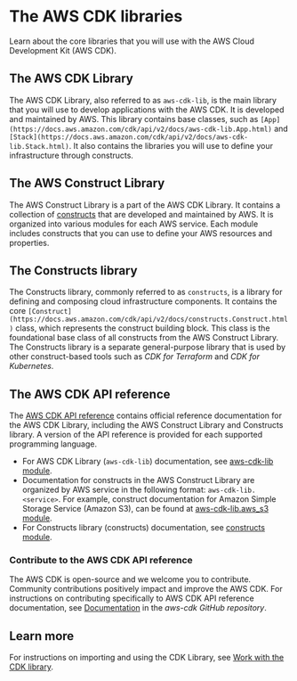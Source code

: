 # The AWS CDK libraries<a name="libraries"></a>

Learn about the core libraries that you will use with the AWS Cloud Development Kit \(AWS CDK\)\.

## The AWS CDK Library<a name="libraries-cdk"></a>

The AWS CDK Library, also referred to as `aws-cdk-lib`, is the main library that you will use to develop applications with the AWS CDK\. It is developed and maintained by AWS\. This library contains base classes, such as `[App](https://docs.aws.amazon.com/cdk/api/v2/docs/aws-cdk-lib.App.html)` and `[Stack](https://docs.aws.amazon.com/cdk/api/v2/docs/aws-cdk-lib.Stack.html)`\. It also contains the libraries you will use to define your infrastructure through constructs\.

## The AWS Construct Library<a name="libraries-construct"></a>

The AWS Construct Library is a part of the AWS CDK Library\. It contains a collection of [constructs](constructs.md) that are developed and maintained by AWS\. It is organized into various modules for each AWS service\. Each module includes constructs that you can use to define your AWS resources and properties\.

## The Constructs library<a name="libraries-constructs"></a>

The Constructs library, commonly referred to as `constructs`, is a library for defining and composing cloud infrastructure components\. It contains the core `[Construct](https://docs.aws.amazon.com/cdk/api/v2/docs/constructs.Construct.html)` class, which represents the construct building block\. This class is the foundational base class of all constructs from the AWS Construct Library\. The Constructs library is a separate general\-purpose library that is used by other construct\-based tools such as *CDK for Terraform* and *CDK for Kubernetes*\.

## The AWS CDK API reference<a name="libraries-reference"></a>

The [AWS CDK API reference](https://docs.aws.amazon.com/cdk/api/v2/docs/aws-construct-library.html) contains official reference documentation for the AWS CDK Library, including the AWS Construct Library and Constructs library\. A version of the API reference is provided for each supported programming language\.
+ For AWS CDK Library \(`aws-cdk-lib`\) documentation, see [aws\-cdk\-lib module](https://docs.aws.amazon.com/cdk/api/v2/docs/aws-cdk-lib-readme.html)\.
+ Documentation for constructs in the AWS Construct Library are organized by AWS service in the following format: `aws-cdk-lib.<service>`\. For example, construct documentation for Amazon Simple Storage Service \(Amazon S3\), can be found at [aws\-cdk\-lib\.aws\_s3 module](https://docs.aws.amazon.com/cdk/api/v2/docs/aws-cdk-lib.aws_s3-readme.html)\.
+ For Constructs library \(constructs\) documentation, see [constructs module](https://docs.aws.amazon.com/cdk/api/v2/docs/constructs-readme.html)\.

### Contribute to the AWS CDK API reference<a name="libraries-reference-contribute"></a>

The AWS CDK is open\-source and we welcome you to contribute\. Community contributions positively impact and improve the AWS CDK\. For instructions on contributing specifically to AWS CDK API reference documentation, see [Documentation](https://github.com/aws/aws-cdk/blob/main/CONTRIBUTING.md#documentation) in the *aws\-cdk GitHub repository*\.

## Learn more<a name="libraries-learn"></a>

For instructions on importing and using the CDK Library, see [Work with the CDK library](work-with.md)\.